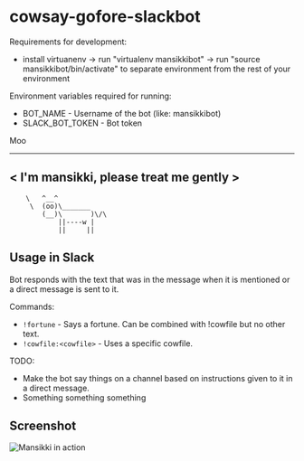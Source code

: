 # cowsay-gofore-slackbot

Requirements for development:

- install virtuanenv
-> run "virtualenv mansikkibot"
-> run "source mansikkibot/bin/activate" to separate environment from the rest of your environment


Environment variables required for running:

- BOT_NAME - Username of the bot (like: mansikkibot)
- SLACK_BOT_TOKEN - Bot token

Moo
 ______________________________________
< I'm mansikki, please treat me gently >
 --------------------------------------
        \   ^__^
         \  (oo)\_______
            (__)\       )\/\
                ||----w |
                ||     ||

## Usage in Slack

Bot responds with the text that was in the message when it is mentioned or a direct message is sent to it.

Commands:
- `!fortune` - Says a fortune. Can be combined with !cowfile but no other text.
- `!cowfile:<cowfile>` - Uses a specific cowfile.

TODO: 
- Make the bot say things on a channel based on instructions given to it in a direct message.
- Something something something

## Screenshot
![Mansikki in action](https://vrpl.github.io/images/mansikkibot-screenshot.png)
